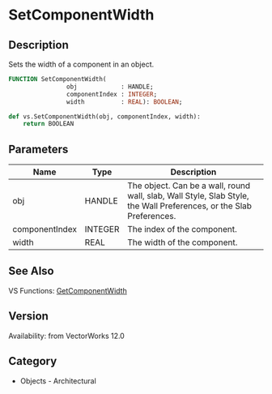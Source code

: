 # SetComponentWidth

## Description
Sets the width of a component in an object.

```pascal
FUNCTION SetComponentWidth(
				obj            : HANDLE;
				componentIndex : INTEGER;
				width          : REAL): BOOLEAN;
```

```python
def vs.SetComponentWidth(obj, componentIndex, width):
    return BOOLEAN
```

## Parameters
|Name|Type|Description|
|---|---|---|
|obj|HANDLE|The object. Can be a wall, round wall, slab, Wall Style, Slab Style, the Wall Preferences, or the Slab Preferences.|
|componentIndex|INTEGER|The index of the component.|
|width|REAL|The width of the component.|

## See Also
VS Functions:
[GetComponentWidth](GetComponentWidth.md)

## Version
Availability: from VectorWorks 12.0

## Category
* Objects - Architectural

